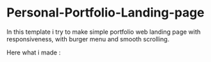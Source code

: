 # Personal-Portfolio-Landing-page

In this template i try to make simple portfolio web landing page with responsiveness, with burger menu and smooth scrolling.


Here what i made : 

